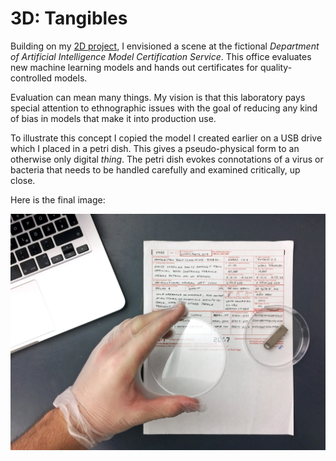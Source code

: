 # 3D: Tangibles

Building on my [2D project](2D.md), I envisioned a scene at the fictional *Department of Artificial Intelligence Model Certification Service*. This office evaluates new machine learning models and hands out certificates for quality-controlled models.

Evaluation can mean many things. My vision is that this laboratory pays special attention to ethnographic issues with the goal of reducing any kind of bias in models that make it into production use.

To illustrate this concept I copied the model I created earlier on a USB drive which I placed in a petri dish. This gives a pseudo-physical form to an otherwise only digital *thing*. The petri dish evokes connotations of a virus or bacteria that needs to be handled carefully and examined critically, up close.

Here is the final image:

![img](img/lab-scene.JPG)
